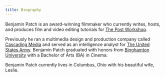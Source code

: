 ```yaml
---
title: Biography
---
```


Benjamin Patch is an award-winning filmmaker who currently writes, hosts, and
produces film and video editing tutorials for <a href="https://postworkshop.io/"
target="_blank">The Post Workshop</a>.

Previously he ran a multimedia design and production company called <a
href="https://cascadingmedia.com/" target="_blank">Cascading Media</a> and
served as an intelligence analyst for <a href="https://www.army.mil/"
target="_blank">The United States Army</a>. Benjamin Patch graduated with honors
from <a href="https://www.binghamton.edu/" target="_blank">Binghamton
University</a> with a Bachelor of Arts (BA) in Cinema.

Benjamin Patch currently lives in Columbus, Ohio with his beautiful wife,
Leslie.
